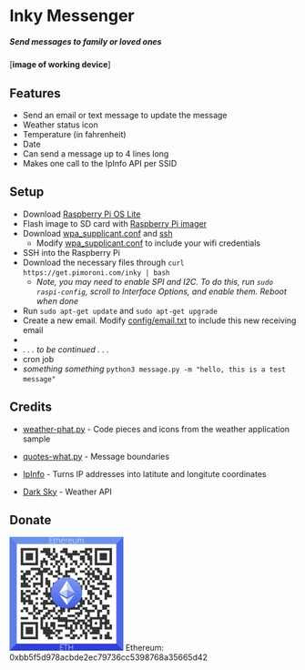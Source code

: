 # Inky Messenger 

##### _Send messages to family or loved ones_
[**image of working device**]
## Features
- Send an email or text message to update the message
- Weather status icon
- Temperature (in fahrenheit)
- Date
- Can send a message up to 4 lines long
- Makes one call to the IpInfo API per SSID
  
## Setup
- Download [Raspberry Pi OS Lite](https://www.raspberrypi.org/software/operating-systems/)
- Flash image to SD card with [Raspberry Pi imager](https://www.raspberrypi.org/software/)
- Download [wpa_supplicant.conf](wpa_supplicant.conf) and [ssh](ssh)
  - Modify [wpa_supplicant.conf](wpa_supplicant.conf) to include your wifi credentials
- SSH into the Raspberry Pi
- Download the necessary files through `curl https://get.pimoroni.com/inky | bash`
  - _Note, you may need to enable SPI and I2C. To do this, run `sudo raspi-config`, scroll to Interface Options, and enable them. Reboot when done_
- Run `sudo apt-get update` and `sudo apt-get upgrade`
- Create a new email. Modify [config/email.txt](config/email.txt) to include this new receiving email
- 
- _. . . to be continued . . ._
- cron job
- _something something_ `python3 message.py -m "hello, this is a test message"`

## Credits
- [weather-phat.py] - Code pieces and icons from the weather application sample
- [quotes-what.py] - Message boundaries
- [IpInfo] - Turns IP addresses into latitute and longitute coordinates
- [Dark Sky] - Weather API


   [weather-phat.py]: <https://github.com/pimoroni/inky/blob/master/examples/phat/weather-phat.py>
   [quotes-what.py]: <https://github.com/pimoroni/inky/blob/master/examples/what/quotes-what.py>
   [IpInfo]: <https://ipinfo.io/>
   [Dark Sky]: <https://darksky.net/>

## Donate
<img src="github-images/eth_donate.png" alt="0xbb5f5d978acbde2ec79736cc5398768a35665d42" width="200px" height="200px">
Ethereum: 0xbb5f5d978acbde2ec79736cc5398768a35665d42